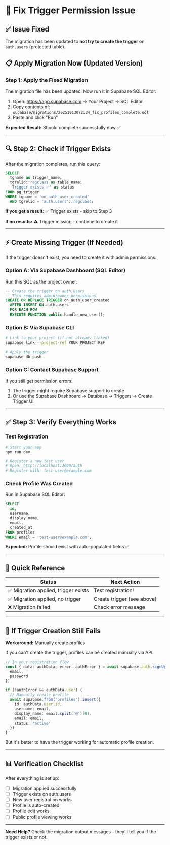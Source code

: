 # 🔧 Fix Trigger Permission Issue

## ✅ Issue Fixed

The migration has been updated to **not try to create the trigger** on `auth.users` (protected table).

## 📋 Apply Migration Now (Updated Version)

### Step 1: Apply the Fixed Migration

The migration file has been updated. Now run it in Supabase SQL Editor:

1. Open: https://app.supabase.com → Your Project → SQL Editor
2. Copy contents of: `supabase/migrations/20251013072134_fix_profiles_complete.sql`
3. Paste and click "Run"

**Expected Result:** Should complete successfully now ✅

---

## 🔍 Step 2: Check if Trigger Exists

After the migration completes, run this query:

```sql
SELECT 
  tgname as trigger_name,
  tgrelid::regclass as table_name,
  'Trigger exists ✅' as status
FROM pg_trigger 
WHERE tgname = 'on_auth_user_created' 
  AND tgrelid = 'auth.users'::regclass;
```

**If you get a result:** ✅ Trigger exists - skip to Step 3

**If no results:** ⚠️ Trigger missing - continue to create it

---

## ⚡ Create Missing Trigger (If Needed)

If the trigger doesn't exist, you need to create it with admin permissions.

### Option A: Via Supabase Dashboard (SQL Editor)

Run this SQL as the project owner:

```sql
-- Create the trigger on auth.users
-- This requires admin/owner permissions
CREATE OR REPLACE TRIGGER on_auth_user_created
  AFTER INSERT ON auth.users
  FOR EACH ROW
  EXECUTE FUNCTION public.handle_new_user();
```

### Option B: Via Supabase CLI

```bash
# Link to your project (if not already linked)
supabase link --project-ref YOUR_PROJECT_REF

# Apply the trigger
supabase db push
```

### Option C: Contact Supabase Support

If you still get permission errors:
1. The trigger might require Supabase support to create
2. Or use the Supabase Dashboard → Database → Triggers → Create Trigger UI

---

## ✅ Step 3: Verify Everything Works

### Test Registration

```bash
# Start your app
npm run dev

# Register a new test user
# Open: http://localhost:3000/auth
# Register with: test-user@example.com
```

### Check Profile Was Created

Run in Supabase SQL Editor:

```sql
SELECT 
  id,
  username,
  display_name,
  email,
  created_at
FROM profiles 
WHERE email = 'test-user@example.com';
```

**Expected:** Profile should exist with auto-populated fields ✅

---

## 🎯 Quick Reference

| Status | Next Action |
|--------|-------------|
| ✅ Migration applied, trigger exists | Test registration! |
| ✅ Migration applied, no trigger | Create trigger (see above) |
| ❌ Migration failed | Check error message |

---

## 🚨 If Trigger Creation Still Fails

**Workaround:** Manually create profiles

If you can't create the trigger, profiles can be created manually via API:

```typescript
// In your registration flow
const { data: authData, error: authError } = await supabase.auth.signUp({
  email,
  password
})

if (!authError && authData.user) {
  // Manually create profile
  await supabase.from('profiles').insert({
    id: authData.user.id,
    username: email,
    display_name: email.split('@')[0],
    email: email,
    status: 'active'
  })
}
```

But it's better to have the trigger working for automatic profile creation.

---

## 📊 Verification Checklist

After everything is set up:

- [ ] Migration applied successfully
- [ ] Trigger exists on auth.users
- [ ] New user registration works
- [ ] Profile is auto-created
- [ ] Profile edit works
- [ ] Public profile viewing works

---

**Need Help?** Check the migration output messages - they'll tell you if the trigger exists or not.



